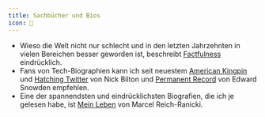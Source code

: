 ```yaml
---
title: Sachbücher und Bios
icon: 📖
---
```


- Wieso die Welt nicht nur schlecht und in den letzten Jahrzehnten in vielen Bereichen besser geworden ist, beschreibt [Factfulness](https://www.orellfuessli.ch/shop/home/artikeldetails/ID140495652.html) eindrücklich.
- Fans von Tech-Biographien kann ich seit neuestem [American Kingpin](https://www.orellfuessli.ch/shop/home/artikeldetails/ID78337859.html) und [Hatching Twitter](https://www.orellfuessli.ch/shop/home/artikeldetails/ID38926747.html) von Nick Bilton und [Permanent Record](https://www.orellfuessli.ch/shop/home/artikeldetails/ID146323993.html) von Edward Snowden empfehlen.
- Eine der spannendsten und eindrücklichsten Biografien, die ich je gelesen habe, ist [Mein Leben](https://www.orellfuessli.ch/shop/home/artikeldetails/A1000235544) von Marcel Reich-Ranicki.
